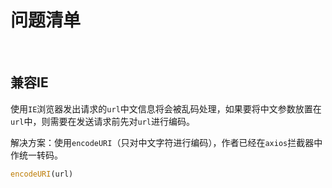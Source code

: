 # 问题清单

<br/>

## 兼容IE

使用`IE`浏览器发出请求的`url`中文信息将会被乱码处理，如果要将中文参数放置在`url`中，则需要在发送请求前先对`url`进行编码。

解决方案：使用`encodeURI`（只对中文字符进行编码），作者已经在`axios`拦截器中作统一转码。

```js
encodeURI(url)
```

